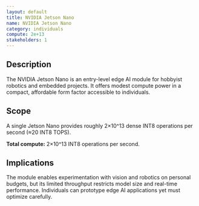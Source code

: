 ```yaml
---
layout: default
title: NVIDIA Jetson Nano
name: NVIDIA Jetson Nano
category: individuals
compute: 2e+13
stakeholders: 1
---
```


## Description

The NVIDIA Jetson Nano is an entry-level edge AI module for hobbyist robotics and embedded projects.
It offers modest compute power in a compact, affordable form factor accessible to individuals.

## Scope

A single Jetson Nano provides roughly 2×10^13 dense INT8 operations per second (≈20 INT8 TOPS).

**Total compute:** 2×10^13 INT8 operations per second.

## Implications

The module enables experimentation with vision and robotics on personal budgets, but
its limited throughput restricts model size and real-time performance.
Individuals can prototype edge AI applications yet must optimize carefully.
